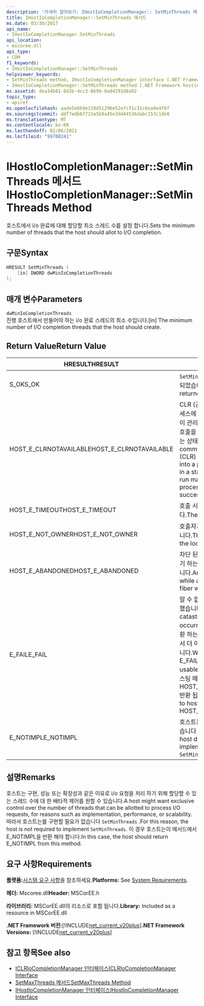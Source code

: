```yaml
---
description: '자세히 알아보기: IHostIoCompletionManager:: SetMinThreads 메서드'
title: IHostIoCompletionManager::SetMinThreads 메서드
ms.date: 03/30/2017
api_name:
- IHostIoCompletionManager.SetMinThreads
api_location:
- mscoree.dll
api_type:
- COM
f1_keywords:
- IHostIoCompletionManager::SetMinThreads
helpviewer_keywords:
- SetMinThreads method, IHostIoCompletionManager interface [.NET Framework hosting]
- IHostIoCompletionManager::SetMinThreads method [.NET Framework hosting]
ms.assetid: dea34b81-8d2b-4cc3-8696-0ad4291d8a92
topic_type:
- apiref
ms.openlocfilehash: aade5ebb9e318d51296e52e7cf1c31c6ea9e4f6f
ms.sourcegitcommit: ddf7edb67715a5b9a45e3dd44536dabc153c1de0
ms.translationtype: MT
ms.contentlocale: ko-KR
ms.lasthandoff: 02/06/2021
ms.locfileid: "99708241"
---
```

# <a name="ihostiocompletionmanagersetminthreads-method"></a><span data-ttu-id="6faaf-103">IHostIoCompletionManager::SetMinThreads 메서드</span><span class="sxs-lookup"><span data-stu-id="6faaf-103">IHostIoCompletionManager::SetMinThreads Method</span></span>

<span data-ttu-id="6faaf-104">호스트에서 i/o 완료에 대해 할당할 최소 스레드 수를 설정 합니다.</span><span class="sxs-lookup"><span data-stu-id="6faaf-104">Sets the minimum number of threads that the host should allot to I/O completion.</span></span>  
  
## <a name="syntax"></a><span data-ttu-id="6faaf-105">구문</span><span class="sxs-lookup"><span data-stu-id="6faaf-105">Syntax</span></span>  
  
```cpp  
HRESULT SetMinThreads (  
    [in] DWORD dwMinIoCompletionThreads  
);  
```  
  
## <a name="parameters"></a><span data-ttu-id="6faaf-106">매개 변수</span><span class="sxs-lookup"><span data-stu-id="6faaf-106">Parameters</span></span>  

 `dwMinIoCompletionThreads`  
 <span data-ttu-id="6faaf-107">진행 호스트에서 만들어야 하는 i/o 완료 스레드의 최소 수입니다.</span><span class="sxs-lookup"><span data-stu-id="6faaf-107">[in] The minimum number of I/O completion threads that the host should create.</span></span>  
  
## <a name="return-value"></a><span data-ttu-id="6faaf-108">Return Value</span><span class="sxs-lookup"><span data-stu-id="6faaf-108">Return Value</span></span>  
  
|<span data-ttu-id="6faaf-109">HRESULT</span><span class="sxs-lookup"><span data-stu-id="6faaf-109">HRESULT</span></span>|<span data-ttu-id="6faaf-110">설명</span><span class="sxs-lookup"><span data-stu-id="6faaf-110">Description</span></span>|  
|-------------|-----------------|  
|<span data-ttu-id="6faaf-111">S_OK</span><span class="sxs-lookup"><span data-stu-id="6faaf-111">S_OK</span></span>|<span data-ttu-id="6faaf-112">`SetMinThreads` 성공적으로 반환 되었습니다.</span><span class="sxs-lookup"><span data-stu-id="6faaf-112">`SetMinThreads` returned successfully.</span></span>|  
|<span data-ttu-id="6faaf-113">HOST_E_CLRNOTAVAILABLE</span><span class="sxs-lookup"><span data-stu-id="6faaf-113">HOST_E_CLRNOTAVAILABLE</span></span>|<span data-ttu-id="6faaf-114">CLR (공용 언어 런타임)이 프로세스에 로드 되지 않았거나 CLR이 관리 코드를 실행할 수 없거나 호출을 성공적으로 처리할 수 없는 상태에 있습니다.</span><span class="sxs-lookup"><span data-stu-id="6faaf-114">The common language runtime (CLR) has not been loaded into a process, or the CLR is in a state in which it cannot run managed code or process the call successfully.</span></span>|  
|<span data-ttu-id="6faaf-115">HOST_E_TIMEOUT</span><span class="sxs-lookup"><span data-stu-id="6faaf-115">HOST_E_TIMEOUT</span></span>|<span data-ttu-id="6faaf-116">호출 시간이 초과 되었습니다.</span><span class="sxs-lookup"><span data-stu-id="6faaf-116">The call timed out.</span></span>|  
|<span data-ttu-id="6faaf-117">HOST_E_NOT_OWNER</span><span class="sxs-lookup"><span data-stu-id="6faaf-117">HOST_E_NOT_OWNER</span></span>|<span data-ttu-id="6faaf-118">호출자가 잠금을 소유 하지 않습니다.</span><span class="sxs-lookup"><span data-stu-id="6faaf-118">The caller does not own the lock.</span></span>|  
|<span data-ttu-id="6faaf-119">HOST_E_ABANDONED</span><span class="sxs-lookup"><span data-stu-id="6faaf-119">HOST_E_ABANDONED</span></span>|<span data-ttu-id="6faaf-120">차단 된 스레드나 파이버에서 대기 하는 동안 이벤트를 취소 했습니다.</span><span class="sxs-lookup"><span data-stu-id="6faaf-120">An event was canceled while a blocked thread or fiber was waiting on it.</span></span>|  
|<span data-ttu-id="6faaf-121">E_FAIL</span><span class="sxs-lookup"><span data-stu-id="6faaf-121">E_FAIL</span></span>|<span data-ttu-id="6faaf-122">알 수 없는 치명적인 오류가 발생 했습니다.</span><span class="sxs-lookup"><span data-stu-id="6faaf-122">An unknown catastrophic failure occurred.</span></span> <span data-ttu-id="6faaf-123">메서드가 E_FAIL 반환 하는 경우 해당 프로세스 내에서 더 이상 CLR을 사용할 수 없습니다.</span><span class="sxs-lookup"><span data-stu-id="6faaf-123">When a method returns E_FAIL, the CLR is no longer usable within the process.</span></span> <span data-ttu-id="6faaf-124">호스팅 메서드를 이후에 호출 하면 HOST_E_CLRNOTAVAILABLE 반환 됩니다.</span><span class="sxs-lookup"><span data-stu-id="6faaf-124">Subsequent calls to hosting methods return HOST_E_CLRNOTAVAILABLE.</span></span>|  
|<span data-ttu-id="6faaf-125">E_NOTIMPL</span><span class="sxs-lookup"><span data-stu-id="6faaf-125">E_NOTIMPL</span></span>|<span data-ttu-id="6faaf-126">호스트는의 구현을 제공 하지 않습니다 `SetMinThreads` .</span><span class="sxs-lookup"><span data-stu-id="6faaf-126">The host does not provide an implementation of `SetMinThreads`.</span></span>|  
  
## <a name="remarks"></a><span data-ttu-id="6faaf-127">설명</span><span class="sxs-lookup"><span data-stu-id="6faaf-127">Remarks</span></span>  

 <span data-ttu-id="6faaf-128">호스트는 구현, 성능 또는 확장성과 같은 이유로 i/o 요청을 처리 하기 위해 할당할 수 있는 스레드 수에 대 한 배타적 제어를 원할 수 있습니다.</span><span class="sxs-lookup"><span data-stu-id="6faaf-128">A host might want exclusive control over the number of threads that can be allotted to process I/O requests, for reasons such as implementation, performance, or scalability.</span></span> <span data-ttu-id="6faaf-129">따라서 호스트는를 구현할 필요가 없습니다 `SetMinThreads` .</span><span class="sxs-lookup"><span data-stu-id="6faaf-129">For this reason, the host is not required to implement `SetMinThreads`.</span></span> <span data-ttu-id="6faaf-130">이 경우 호스트는이 메서드에서 E_NOTIMPL을 반환 해야 합니다.</span><span class="sxs-lookup"><span data-stu-id="6faaf-130">In this case, the host should return E_NOTIMPL from this method.</span></span>  
  
## <a name="requirements"></a><span data-ttu-id="6faaf-131">요구 사항</span><span class="sxs-lookup"><span data-stu-id="6faaf-131">Requirements</span></span>  

 <span data-ttu-id="6faaf-132">**플랫폼:**[시스템 요구 사항](../../get-started/system-requirements.md)을 참조하세요.</span><span class="sxs-lookup"><span data-stu-id="6faaf-132">**Platforms:** See [System Requirements](../../get-started/system-requirements.md).</span></span>  
  
 <span data-ttu-id="6faaf-133">**헤더:** Mscoree.dll</span><span class="sxs-lookup"><span data-stu-id="6faaf-133">**Header:** MSCorEE.h</span></span>  
  
 <span data-ttu-id="6faaf-134">**라이브러리:** MSCorEE.dll의 리소스로 포함 됩니다.</span><span class="sxs-lookup"><span data-stu-id="6faaf-134">**Library:** Included as a resource in MSCorEE.dll</span></span>  
  
 <span data-ttu-id="6faaf-135">**.NET Framework 버전:**[!INCLUDE[net_current_v20plus](../../../../includes/net-current-v20plus-md.md)]</span><span class="sxs-lookup"><span data-stu-id="6faaf-135">**.NET Framework Versions:** [!INCLUDE[net_current_v20plus](../../../../includes/net-current-v20plus-md.md)]</span></span>  
  
## <a name="see-also"></a><span data-ttu-id="6faaf-136">참고 항목</span><span class="sxs-lookup"><span data-stu-id="6faaf-136">See also</span></span>

- [<span data-ttu-id="6faaf-137">ICLRIoCompletionManager 인터페이스</span><span class="sxs-lookup"><span data-stu-id="6faaf-137">ICLRIoCompletionManager Interface</span></span>](iclriocompletionmanager-interface.md)
- [<span data-ttu-id="6faaf-138">SetMaxThreads 메서드</span><span class="sxs-lookup"><span data-stu-id="6faaf-138">SetMaxThreads Method</span></span>](ihostiocompletionmanager-setmaxthreads-method.md)
- [<span data-ttu-id="6faaf-139">IHostIoCompletionManager 인터페이스</span><span class="sxs-lookup"><span data-stu-id="6faaf-139">IHostIoCompletionManager Interface</span></span>](ihostiocompletionmanager-interface.md)
